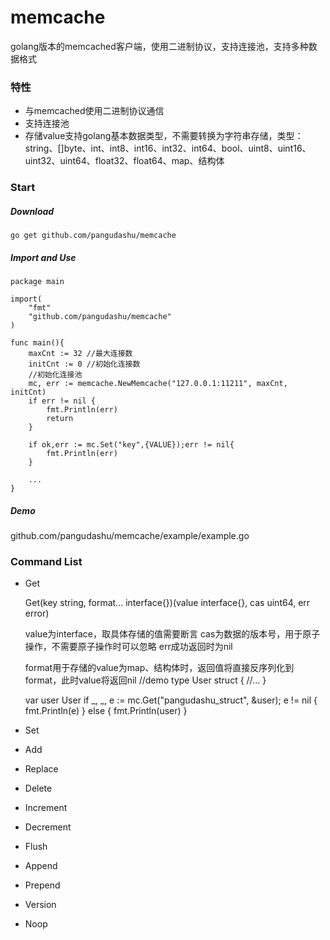 # memcache
golang版本的memcached客户端，使用二进制协议，支持连接池，支持多种数据格式

### 特性
* 与memcached使用二进制协议通信
* 支持连接池
* 存储value支持golang基本数据类型，不需要转换为字符串存储，类型：string、[]byte、int、int8、int16、int32、int64、bool、uint8、uint16、uint32、uint64、float32、float64、map、结构体

### Start
##### Download

    go get github.com/pangudashu/memcache

##### Import and Use

    package main

    import(
        "fmt"
        "github.com/pangudashu/memcache"
    )

    func main(){
        maxCnt := 32 //最大连接数
        initCnt := 0 //初始化连接数
        //初始化连接池
        mc, err := memcache.NewMemcache("127.0.0.1:11211", maxCnt, initCnt)
        if err != nil {
            fmt.Println(err)
            return
        }

        if ok,err := mc.Set("key",{VALUE});err != nil{
            fmt.Println(err)
        }

        ...
    }

##### Demo
github.com/pangudashu/memcache/example/example.go

### Command List
* Get


    Get(key string, format... interface{})(value interface{}, cas uint64, err error)
    
    value为interface，取具体存储的值需要断言
    cas为数据的版本号，用于原子操作，不需要原子操作时可以忽略
    err成功返回时为nil
    
    format用于存储的value为map、结构体时，返回值将直接反序列化到format，此时value将返回nil
    //demo
    type User struct {
        //...
    }

    var user User
    if _, _, e := mc.Get("pangudashu_struct", &user); e != nil {
        fmt.Println(e)
    } else {
        fmt.Println(user)
    }


* Set
* Add
* Replace
* Delete
* Increment
* Decrement
* Flush
* Append
* Prepend
* Version
* Noop



